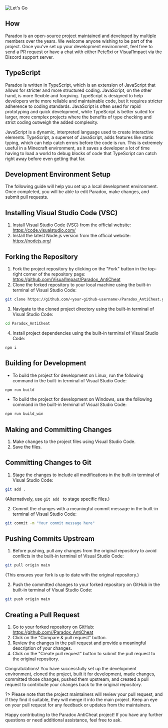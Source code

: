 <img src="https://camo.githubusercontent.com/4c0468e6f0f9381c5b083c119f5c49cea471e6e963d05381698df802bd730a1f/68747470733a2f2f692e696d6775722e636f6d2f465a46794d4d6c2e706e67" alt="Let's Go">

## How

Paradox is an open-source project maintained and developed by multiple members over the years. We welcome anyone wishing to be part of the project. Once you've set up your development environment, feel free to send a PR request or have a chat with either Pete9xi or Visual1mpact via the Discord support server.

## TypeScript

Paradox is written in TypeScript, which is an extension of JavaScript that allows for stricter and more structured coding. JavaScript, on the other hand, is more flexible and forgiving. TypeScript is designed to help developers write more reliable and maintainable code, but it requires stricter adherence to coding standards. JavaScript is often used for rapid prototyping and quick development, while TypeScript is better suited for larger, more complex projects where the benefits of type checking and strict coding outweigh the added complexity.

JavaScript is a dynamic, interpreted language used to create interactive elements. TypeScript, a superset of JavaScript, adds features like static typing, which can help catch errors before the code is run. This is extremely useful in a Minecraft environment, as it saves a developer a lot of time having to load a world to debug blocks of code that TypeScript can catch right away before even getting that far.

## Development Environment Setup

The following guide will help you set up a local development environment. Once completed, you will be able to edit Paradox, make changes, and submit pull requests.

## Installing Visual Studio Code (VSC)

<ol>
  <li>Install Visual Studio Code (VSC) from the official website: <a href="https://code.visualstudio.com/">https://code.visualstudio.com/</a></li>
  <li>Install the latest Node.js version from the official website: <a href="https://nodejs.org/">https://nodejs.org/</a></li>
</ol>

## Forking the Repository

<ol>
  <li>Fork the project repository by clicking on the "Fork" button in the top-right corner of the repository page: <a href="https://github.com/Visual1mpact/Paradox_AntiCheat">https://github.com/Visual1mpact/Paradox_AntiCheat</a></li>
  <li>Clone the forked repository to your local machine using the built-in terminal of Visual Studio Code:</li>
</ol>

```bash
git clone https://github.com/<your-github-username>/Paradox_AntiCheat.git
```

<ol start="3">
  <li>Navigate to the cloned project directory using the built-in terminal of Visual Studio Code:</li>
</ol>

```bash
cd Paradox_AntiCheat
```

<ol start="4">
  <li>Install project dependencies using the built-in terminal of Visual Studio Code:</li>
</ol>

```bash
npm i
```

## Building for Development

<ul>
  <li>To build the project for development on Linux, run the following command in the built-in terminal of Visual Studio Code:</li>
</ul>

```bash
npm run build
```

<ul>
  <li>To build the project for development on Windows, use the following command in the built-in terminal of Visual Studio Code:</li>
</ul>

```bash
npm run build_win
```

## Making and Committing Changes

<ol>
  <li>Make changes to the project files using Visual Studio Code.</li>
  <li>Save the files.</li>
</ol>

## Committing Changes to Git

<ol>
  <li>Stage the changes to include all modifications in the built-in terminal of Visual Studio Code:</li>
</ol>

```bash
git add .
```

<p>(Alternatively, use <code>git add <filename></code> to stage specific files.)</p>

<ol start="2">
  <li>Commit the changes with a meaningful commit message in the built-in terminal of Visual Studio Code:</li>
</ol>

```bash
git commit -m "Your commit message here"
```

## Pushing Commits Upstream

<ol>
  <li>Before pushing, pull any changes from the original repository to avoid conflicts in the built-in terminal of Visual Studio Code:</li>
</ol>

```bash
git pull origin main
```

<p>(This ensures your fork is up to date with the original repository.)</p>

<ol start="2">
  <li>Push the committed changes to your forked repository on GitHub in the built-in terminal of Visual Studio Code:</li>
</ol>

```bash
git push origin main
```

## Creating a Pull Request

<ol>
  <li>Go to your forked repository on GitHub: <a href="https://github.com/<your-github-username>/Paradox_AntiCheat">https://github.com/<your-github-username>/Paradox_AntiCheat</a></li>
  <li>Click on the "Compare & pull request" button.</li>
  <li>Review the changes in the pull request and provide a meaningful description of your changes.</li>
  <li>Click on the "Create pull request" button to submit the pull request to the original repository.</li>
</ol>

<p>Congratulations! You have successfully set up the development environment, cloned the project, built it for development, made changes, committed those changes, pushed them upstream, and created a pull request to contribute your changes back to the original repository.</p>

?> Please note that the project maintainers will review your pull request, and if they find it suitable, they will merge it into the main project. Keep an eye on your pull request for any feedback or updates from the maintainers.

<p>Happy contributing to the Paradox AntiCheat project! If you have any further questions or need additional assistance, feel free to ask.</p>

